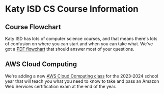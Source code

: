 # Katy ISD CS Course Information

## Course Flowchart
Katy ISD has lots of computer science courses, and that means there's lots of confusion on where you can start and when you can take what. We've got a [PDF flowchart](./CS%20Courses%202022-2023%20-%20MS%20CTE%20Day.pdf) that should answer most of your questions. 

## AWS Cloud Computing
We're adding a new [AWS Cloud Computing class](AWS%20Academy%20Flyer%20(Print).pdf) for the 2023-2024 school year that will teach you what you need to know to take and pass an Amazon Web Services certification exam at the end of the year. 
